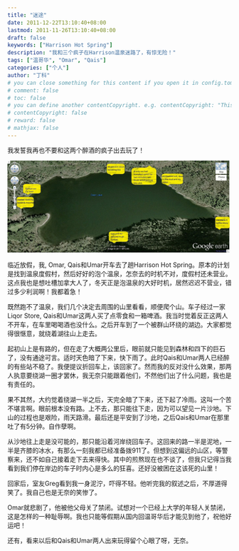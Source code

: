 ```yaml
---
title: "迷途"
date: 2011-12-22T13:10:40+08:00
lastmod: 2011-11-26T13:10:40+08:00
draft: false
keywords: ["Harrison Hot Spring"]
description: "我和三个疯子在Harrison温泉迷路了，有惊无险！"
tags: ["温哥华", "Omar", "Qais"]
categories: ["个人"]
author: "丁科"
# you can close something for this content if you open it in config.toml.
# comment: false
# toc: false
# you can define another contentCopyright. e.g. contentCopyright: "This is an another copyright."
# contentCopyright: false
# reward: false
# mathjax: false
---
```


我发誓我再也不要和这两个醉酒的疯子出去玩了！

<img src="/pics/lost_in_hotspring.jpg" alt="lost in harrison hot spring" style="width: 500px;"/>
<!--more-->

临近放假，我, Omar, Qais和Umar开车去了趟Harrison Hot Spring。原本的计划是找到温泉度假村，然后好好的泡个温泉，怎奈去的时机不对，度假村还未营业。这点我也是想吐槽加拿大人了，冬天正是泡温泉的大好时机，居然迟迟不营业，错过多少利润啊！我都着急！

既然跑不了温泉，我们几个决定去周围的山里看看，顺便爬个山。车子经过一家Liqor Store, Qais和Umar这两人买了点零食和一箱啤酒。我当时觉着反正这两人不开车，在车里喝喝酒也没什么。之后开车到了一个被群山环绕的湖边。大家都觉得很惬意，就绕着湖往山上走去。

起初山上是有路的，但在走了大概两公里后，眼前就只能见到森林和四下的巨石了，没有通途可言。适时天色暗了下来，快下雨了。此时Qais和Umar两人已经醉的有些站不稳了。我便提议折回车上，该回家了。然而我的反对没什么效果，那两人执意要绕湖一圈才罢休，我无奈只能跟着他们，不然他们出了什么问题，我也是有责任的。

果不其然，大约觉着绕湖一半之后，天完全暗了下来，还下起了冷雨。这叫一个苦不堪言啊。眼前根本没有路。上不去，那只能往下走，因为可以望见一片沙地。下山的过程也是艰险，雨天路滑。最后还是平安到了沙地，之后Qais和Umar在那里吐了有5分钟。自作孽啊。

从沙地往上走是没可能的，那只能沿着河岸绕回车子。这回来的路一半是泥地，一半是齐膝的冰水，有那么一刻我都已经准备拨911了。但想到这偏远的山区，等警察来，还不如自己接着走下去来得快。其中的煎熬现在也不谈了，但我只记得当我看到我们停在岸边的车子时内心是多么的狂喜。还好没被困在这该死的山里！

回家后，室友Greg看到我一身泥泞，吓得不轻。他听完我的叙述之后，不厚道得笑了。我自己也是无奈的笑惨了。

Omar就悲剧了，他被他父母关了禁闭。试想对一个已经上大学的年轻人关禁闭，这是怎样的一种耻辱啊。我也只能等假期从国内回温哥华后才能见到他了，祝他好运吧！

还有，看来以后和Qais和Umar两人出来玩得留个心眼了呀，无奈。
